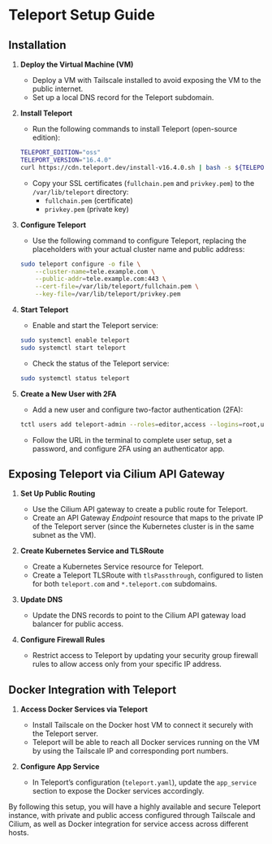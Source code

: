# Teleport Setup Guide

## Installation

1. **Deploy the Virtual Machine (VM)**  
   - Deploy a VM with Tailscale installed to avoid exposing the VM to the public internet.
   - Set up a local DNS record for the Teleport subdomain.

2. **Install Teleport**  
   - Run the following commands to install Teleport (open-source edition):
   ```bash
   TELEPORT_EDITION="oss"
   TELEPORT_VERSION="16.4.0"
   curl https://cdn.teleport.dev/install-v16.4.0.sh | bash -s ${TELEPORT_VERSION?} ${TELEPORT_EDITION?}
   ```
   - Copy your SSL certificates (`fullchain.pem` and `privkey.pem`) to the `/var/lib/teleport` directory:
     - `fullchain.pem` (certificate)
     - `privkey.pem` (private key)

3. **Configure Teleport**  
   - Use the following command to configure Teleport, replacing the placeholders with your actual cluster name and public address:
   ```bash
   sudo teleport configure -o file \
       --cluster-name=tele.example.com \
       --public-addr=tele.example.com:443 \
       --cert-file=/var/lib/teleport/fullchain.pem \
       --key-file=/var/lib/teleport/privkey.pem
   ```

4. **Start Teleport**  
   - Enable and start the Teleport service:
   ```bash
   sudo systemctl enable teleport
   sudo systemctl start teleport
   ```
   - Check the status of the Teleport service:
   ```bash
   sudo systemctl status teleport
   ```

5. **Create a New User with 2FA**  
   - Add a new user and configure two-factor authentication (2FA):
   ```bash
   tctl users add teleport-admin --roles=editor,access --logins=root,ubuntu,ec2-user
   ```
   - Follow the URL in the terminal to complete user setup, set a password, and configure 2FA using an authenticator app.

## Exposing Teleport via Cilium API Gateway

1. **Set Up Public Routing**  
   - Use the Cilium API gateway to create a public route for Teleport.
   - Create an API Gateway *Endpoint* resource that maps to the private IP of the Teleport server (since the Kubernetes cluster is in the same subnet as the VM).

2. **Create Kubernetes Service and TLSRoute**  
   - Create a Kubernetes Service resource for Teleport.
   - Create a Teleport TLSRoute with `tlsPassthrough`, configured to listen for both `teleport.com` and `*.teleport.com` subdomains.

3. **Update DNS**  
   - Update the DNS records to point to the Cilium API gateway load balancer for public access.

4. **Configure Firewall Rules**  
   - Restrict access to Teleport by updating your security group firewall rules to allow access only from your specific IP address.

## Docker Integration with Teleport

1. **Access Docker Services via Teleport**  
   - Install Tailscale on the Docker host VM to connect it securely with the Teleport server.
   - Teleport will be able to reach all Docker services running on the VM by using the Tailscale IP and corresponding port numbers.

2. **Configure App Service**  
   - In Teleport’s configuration (`teleport.yaml`), update the `app_service` section to expose the Docker services accordingly.

By following this setup, you will have a highly available and secure Teleport instance, with private and public access configured through Tailscale and Cilium, as well as Docker integration for service access across different hosts.
